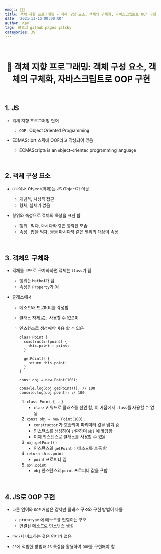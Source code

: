 ```yaml
---
emoji: 👨‍💻
title: 객체 지향 프로그래밍 - 객체 구성 요소, 객체의 구체화, 자바스크립트로 OOP 구현
date: '2021-11-15 00:00:00'
author: Kay
tags: 블로그 github-pages gatsby
categories: JS
---
```


<br>

<h1 align="center">
  👋  객체 지향 프로그래밍: 객체 구성 요소, 객체의 구체화, 자바스크립트로 OOP 구현
</h1>

<br>

## 1. JS

- 객체 지향 프로그래밍 언어

  - `OOP` : Object Oriented Programming

- ECMASciprt 스펙에 OOP라고 작성되어 있음
  - ECMAScripte is an object-oriented programming language

<br>

## 2. 객체 구성 요소

- `OOP`에서 Object(객체)는 JS Object가 아님

  - 개념적, 사상적 접근
  - 형체, 실체가 없음

- 행위와 속성으로 객체의 특성을 표현 함
  - 행위 : 먹다, 마시다와 같은 동적인 모습
  - 속성 : 밥을 먹다, 물을 마시다와 같은 행위의 대상이 속성

<br>

## 3. 객체의 구체화

- 객체를 코드로 구체화하면 객체는 `Class`가 됨

  - 행위는 `Method`가 됨
  - 속성은 `Property`가 됨

- 클래스에서

  - 메소드와 프로퍼티를 작성함
  - 클래스 자체로는 사용할 수 없으며
  - 인스턴스로 생성해야 사용 할 수 있음

    ```tsx
    class Point {
      constructor(point) {
        this.point = point;
      }

      getPoint() {
        return this.point;
      }
    }

    const obj = new Point(100);

    console.log(obj.getPoint()); // 100
    console.log(obj.point); // 100
    ```

    1. `class Point {...}`
       - `class` 키워드로 클래스를 선언 함, 이 시점에서 `class`를 사용할 수 없음
    2. `const obj = new Point(100);`
       - `constructor` 가 호출되며 파라미터 값을 넘겨 줌
       - 인스턴스를 생성하여 반환하며 `obj` 에 할당함
       - 이제 인스턴스로 클래스를 사용할 수 있음
    3. `obj.getPoint()`
       - 인스턴스의 `getPoint()` 메소드를 호출 함
    4. `return this.point`
       - `point` 프로퍼티 임
    5. `obj.point`
       - `obj` 인스턴스의 `point` 프로퍼티 값을 구함

<br>

## 4. JS로 OOP 구현

- 다른 언어와 `OOP` 개념은 같지만 클래스 구조와 구현 방법이 다름

  - `prototype` 에 메소드를 연결하는 구조
  - 연결된 메소드로 인스턴스 생성

- 따라서 비교하는 것은 의미가 없음

- `JS`에 적합한 방법과 `JS` 특징을 활용하여 `OOP`를 구현해야 함

```toc

```
